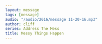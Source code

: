 ```yaml
---
layout: message
tags: [message]
audio: "/audio/2016/message 11-20-16.mp3"
author: cliff
series: Address The Mess
title: Messy Things Happen
---
```

